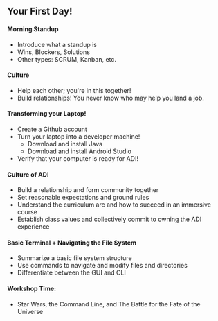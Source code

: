 ## Your First Day!

#### Morning Standup

* Introduce what a standup is
* Wins, Blockers, Solutions
* Other types: SCRUM, Kanban, etc.

#### Culture

* Help each other; you're in this together!
* Build relationships! You never know who may help you land a job.

#### Transforming your Laptop!

* Create a Github account
* Turn your laptop into a developer machine!
	- Download and install Java
	- Download and install Android Studio
* Verify that your computer is ready for ADI!

#### Culture of ADI

* Build a relationship and form community together
* Set reasonable expectations and ground rules
* Understand the curriculum arc and how to succeed in an immersive course
* Establish class values and collectively commit to owning the ADI experience

#### Basic Terminal + Navigating the File System

* Summarize a basic file system structure
* Use commands to navigate and modify files and directories
* Differentiate between the GUI and CLI

#### Workshop Time:

* Star Wars, the Command Line, and The Battle for the Fate of the Universe

